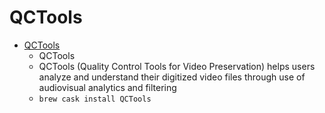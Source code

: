 # QCTools
- [QCTools](https://mediaarea.net/QCTools)
  -  QCTools
  - QCTools (Quality Control Tools for Video Preservation) helps users analyze and understand their digitized video files through use of audiovisual analytics and filtering
  - `brew cask install QCTools`
